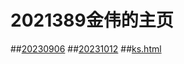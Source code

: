 # 2021389金伟的主页
##[20230906](https://jinw20.github.io/20213589-20230906.txt)
##[20231012](https://jinw20.github.io/2021589-1012.html)
##[ks.html](https://jinw20.github.io/ks.html) 
